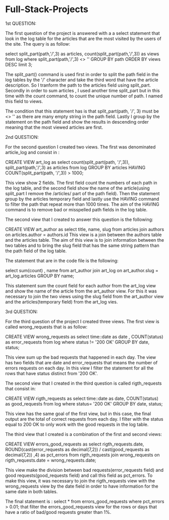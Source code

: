 # Full-Stack-Projects

1st QUESTION: 

The first question of the project is answered with a a select statement that look in the log table for the articles that are the most visited by the users of the site. The query is as follow: 

  select split_part(path,'/',3) as articles, count(split_part(path,'/',3)) as views from log where split_part(path,'/',3) <> '' GROUP BY    path ORDER BY views DESC limit 3;

  The split_part() command is used first in order to split the path field in the log tables by the '/' character and take the third word  that have the article description. So I tranform the path to the articles field using split_part. Secondly in order to sum articles , I used another time split_part but in this time with the count command, to count the unique number of path. I named this field to views. 

  The condition that this statement has is that split_part(path, '/', 3) must be <> '' as there are many empty string in the path field. Lastly I group by the statement on the path field and show the results in descending order meaning that the most viewed articles are first. 

2nd QUESTION: 

For the second question I created two views. The first was denominated article_log and consist in : 

CREATE VIEW art_log as select count(split_part(path, '/',3)), split_part(path,'/',3) as articles from log GROUP BY articles HAVING COUNT(split_part(path, '/',3)) > 1000;
 
This view show 2 fields. The first field count the numbers of each path in the log table, and the second field show the name of the article(using split_part I remove the /articles/ part of the path field). Then the statement group by the articles temporary field and lastly use the HAVING command to filter the path that repeat more than 1000 times. The aim of the HAVING command is to remove bad or misspelled path fields in the log table.

The second view that I created to answer this question is the following:

CREATE VIEW art_author as select title, name, slug from articles join authors on articles.author = authors.id 
This view is a join between the authors table and the articles table. The aim of this view is to join information between the two tables and to bring the slug field that has the same string pattern than the path field of the log table.


The statement that are in the code file is the following: 

select sum(count) , name from art_author join art_log on art_author.slug = art_log.articles GROUP BY name;

This statement sum the count field for each author from the art_log view and show the name of the article from the art_author view. For this it was necessary to join the two views using the slug field from the art_author view and the articles(temporary field) from the art_log vies.




3rd QUESTION: 

For the third question of the project I created three views. The first view is called wrong_requests that is as follow: 

  CREATE VIEW wrong_requests as select time::date as date , COUNT(status) as error_requests from log where status != '200 OK' GROUP BY date, status;

  This view sum up the bad requests that happened in each day. The view has two fields that are date and error_requests that means the number of errors requests on each day. In this view I filter the statement for all the rows that have status distinct from '200 OK'.

The second view that I created in the third question is called rigth_requests that consist in:

  CREATE VIEW rigth_requests as select time::date as date, COUNT(status) as good_requests from log where status= '200 OK' GROUP BY date, status;

This view has the same goal of the first view, but in this case, the final output are the total of correct requests from each day. I filter with the status equal to 200 OK to only work with the good requests in the log table. 

The third view that I created is a combination of the first and second views: 

CREATE VIEW errors_good_requests as select rigth_requests.date, ROUND(cast(error_requests as decimal(7,2)) / cast(good_requests as      decimal(7,2)) ,4) as pct_errors from rigth_requests join wrong_requests on rigth_requests.date = wrong_requests.date;

This view make the division between bad requests(error_requests field) and good requests(good_requests field) and call this field as pct_errors. To make this view, it was necessary to join the rigth_requests view with the wrong_requests view by the date field in order to have information for the same date in both tables. 

The final statement is :  select * from errors_good_requests where pct_errors > 0.01; that filter the errors_good_requests view for the rows or days that have a ratio of bad/good requests greater than 1%.



